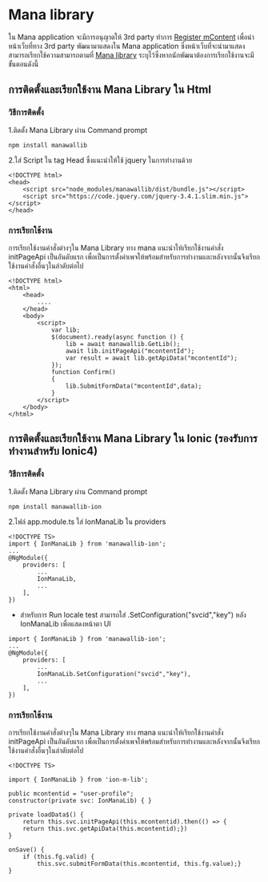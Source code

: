 # Mana library
ใน Mana application จะมีการอนุญาตให้ 3rd party ทำการ [Register mContent](www.google.com) เพื่อนำหน้าเว็บที่ทาง 3rd party พัฒนามาแสดงใน Mana application ซึ่งหน้าเว็บที่จะนำมาแสดงสามารถเรียกใช้ความสามารถตามที่ [Mana library](../APIs/Manalib.md) ระบุไว้ซึ่งหากนักพัฒนาต้องการเรียกใช้งานจะมีขั้นตอนดังนี้
## การติดตั้งและเรียกใช้งาน Mana Library ใน Html
### วิธีการติดตั้ง
1.ติดตั้ง Mana Library ผ่าน Command prompt
```
npm install manawallib
```

2.ใส่ Script ใน tag Head ซึ่งแนะนำให้ใช้ jquery ในการทำงานด้วย
```
<!DOCTYPE html>
<head>
    <script src="node_modules/manawallib/dist/bundle.js"></script>
    <script src="https://code.jquery.com/jquery-3.4.1.slim.min.js"></script>
</head>
```
### การเรียกใช้งาน
การเรียกใช้งานคำสั่งต่างๆใน Mana Library ทาง mana แนะนำให้เรียกใช้งานคำสั่ง initPageApi เป็นอันดับแรก เพื่อเป็นการตั้งค่าเพจให้พร้อมสำหรับการทำงานและหลังจากนั้นจึงเรียกใช้งานคำสั่งอื่นๆในลำดับต่อไป
```
<!DOCTYPE html>
<html>
    <head>
        ....
    </head>
    <body>
        <script>
            var lib;
            $(document).ready(async function () {
                lib = await manawallib.GetLib();
                await lib.initPageApi("mcontentId");
                var result = await lib.getApiData("mcontentId");
            });
            function Confirm()
            {
                lib.SubmitFormData("mcontentId",data);
            }
        </script>
    </body>
</html>
```
## การติดตั้งและเรียกใช้งาน Mana Library ใน Ionic (รองรับการทำงานสำหรับ Ionic4)
### วิธีการติดตั้ง
1.ติดตั้ง Mana Library ผ่าน Command prompt
```
npm install manawallib-ion
```

2.ไฟล์ app.module.ts ใส่ IonManaLib ใน providers
```
<!DOCTYPE TS>
import { IonManaLib } from 'manawallib-ion';
...
@NgModule({
    providers: [
        ...
        IonManaLib,
        ...
    ],
})
```
* สำหรับการ Run locale test สามารถใส่ .SetConfiguration("svcid","key") หลัง IonManaLib เพื่อแสดงหน้าตา UI  
```
import { IonManaLib } from 'manawallib-ion';
...
@NgModule({
    providers: [
        ...
        IonManaLib.SetConfiguration("svcid","key"),
        ...
    ],
})
```
### การเรียกใช้งาน
การเรียกใช้งานคำสั่งต่างๆใน Mana Library ทาง mana แนะนำให้เรียกใช้งานคำสั่ง initPageApi เป็นอันดับแรก เพื่อเป็นการตั้งค่าเพจให้พร้อมสำหรับการทำงานและหลังจากนั้นจึงเรียกใช้งานคำสั่งอื่นๆในลำดับต่อไป
```
<!DOCTYPE TS>

import { IonManaLib } from 'ion-m-lib';

public mcontentid = "user-profile";
constructor(private svc: IonManaLib) { }

private loadData$() {
    return this.svc.initPageApi(this.mcontentid).then(() => {
    return this.svc.getApiData(this.mcontentid);})
}

onSave() {
    if (this.fg.valid) {
        this.svc.submitFormData(this.mcontentid, this.fg.value);}
}
```